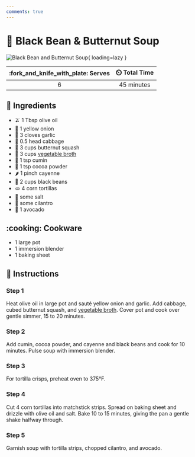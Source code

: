 ```yaml
---
comments: true
---
```

# :stew: Black Bean & Butternut Soup

![Black Bean and Butternut Soup](../assets/images/black-bean-and-butternut-soup.jpg){ loading=lazy }

| :fork_and_knife_with_plate: Serves | :timer_clock: Total Time |
|:----------------------------------:|:-----------------------: |
| 6 | 45 minutes |

## :salt: Ingredients

- :olive: 1 Tbsp olive oil
- :onion: 1 yellow onion
- :garlic: 3 cloves garlic
- :leafy_green: 0.5 head cabbage
- :sweet_potato: 3 cups butternut squash
- :stew: 3 cups [vegetable broth][1]
- :herb: 1 tsp cumin
- :chocolate_bar: 1 tsp cocoa powder
- :hot_pepper: 1 pinch cayenne
- :potato: 2 cups black beans
- :flatbread: 4 corn tortillas
- :salt: some salt
- :herb: some cilantro
- :avocado: 1 avocado

## :cooking: Cookware

- 1 large pot
- 1 immersion blender
- 1 baking sheet

## :pencil: Instructions

### Step 1

Heat olive oil in large pot and sauté yellow onion and garlic. Add cabbage, cubed butternut squash, and
[vegetable broth][1]. Cover pot and cook over gentle simmer, 15 to 20 minutes.

### Step 2

Add cumin, cocoa powder, and cayenne and black beans and cook for 10 minutes. Pulse soup with immersion blender.

### Step 3

For tortilla crisps, preheat oven to 375°F.

### Step 4

Cut 4 corn tortillas into matchstick strips. Spread on baking sheet and drizzle with olive oil and salt. Bake 10 to 15
minutes, giving the pan a gentle shake halfway through.

### Step 5

Garnish soup with tortilla strips, chopped cilantro, and avocado.

[1]: <../ingredients/vegetable-broth.md>
